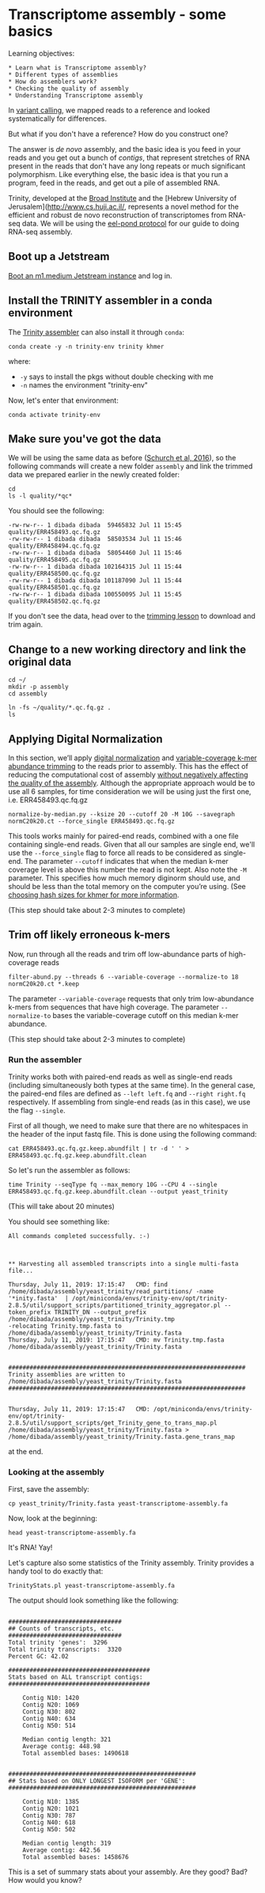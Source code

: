 # Transcriptome assembly - some basics

Learning objectives:

	* Learn what is Transcriptome assembly?
	* Different types of assemblies
	* How do assemblers work?
	* Checking the quality of assembly
	* Understanding Transcriptome assembly
	
In [variant calling](http://angus.readthedocs.io/en/2019/mapping-variant-calling.html), we mapped reads to a reference and looked systematically for differences.

But what if you don't have a reference? How do you construct one?

The answer is *de novo* assembly, and the basic idea is you feed in your reads and you get out a bunch of *contigs*, that represent stretches of RNA present in the reads that don't have any long repeats or much significant polymorphism.  Like everything else, the basic idea is that you run a program, feed in the reads, and get out a pile of assembled RNA.

Trinity, developed at the [Broad Institute](http://www.broadinstitute.org/) and the [Hebrew University of Jerusalem](http://www.cs.huji.ac.il/, represents a novel method for the efficient and robust de novo reconstruction of transcriptomes from RNA-seq data. We will be using the [eel-pond protocol](https://eel-pond.readthedocs.io/en/latest) for our guide to doing RNA-seq assembly.

## Boot up a Jetstream

[Boot an m1.medium Jetstream instance](jetstream/boot.md) and log in.

## Install the TRINITY assembler in a conda environment

The [Trinity assembler](https://www.ncbi.nlm.nih.gov/pubmed/21572440) can also install it through `conda`:

```
conda create -y -n trinity-env trinity khmer
```
where: 
   - `-y` says to install the pkgs without double checking with me
   - `-n` names the environment "trinity-env"

Now, let's enter that environment:

```
conda activate trinity-env
```

## Make sure you've got the data

We will be using the same data as before ([Schurch et al, 2016](https://www.ncbi.nlm.nih.gov/pmc/articles/PMC4878611/)), so the following commands will create a new folder `assembly` and link the trimmed data we prepared earlier in the newly created folder:

```
cd
ls -l quality/*qc*
```

You should see the following:

```
-rw-rw-r-- 1 dibada dibada  59465832 Jul 11 15:45 quality/ERR458493.qc.fq.gz
-rw-rw-r-- 1 dibada dibada  58503534 Jul 11 15:46 quality/ERR458494.qc.fq.gz
-rw-rw-r-- 1 dibada dibada  58054460 Jul 11 15:46 quality/ERR458495.qc.fq.gz
-rw-rw-r-- 1 dibada dibada 102164315 Jul 11 15:44 quality/ERR458500.qc.fq.gz
-rw-rw-r-- 1 dibada dibada 101187090 Jul 11 15:44 quality/ERR458501.qc.fq.gz
-rw-rw-r-- 1 dibada dibada 100550095 Jul 11 15:45 quality/ERR458502.qc.fq.gz
```

If you don't see the data, head over to the [trimming lesson](https://angus.readthedocs.io/en/2019/quality-and-trimming.html#data-source) to download and trim again.


## Change to a new working directory and link the original data

```
cd ~/
mkdir -p assembly
cd assembly

ln -fs ~/quality/*.qc.fq.gz .
ls
```

## Applying Digital Normalization

In this section, we’ll apply [digital normalization](http://arxiv.org/abs/1203.4802) and [variable-coverage k-mer abundance trimming](https://peerj.com/preprints/890/) to the reads prior to assembly. This has the effect of reducing the computational cost of assembly [without negatively affecting the quality of the assembly](https://peerj.com/preprints/505/). Although the appropriate approach would be to use all 6 samples, for time consideration we will be using just the first one, i.e. ERR458493.qc.fq.gz

```
normalize-by-median.py --ksize 20 --cutoff 20 -M 10G --savegraph normC20k20.ct --force_single ERR458493.qc.fq.gz
```

This tools works mainly for paired-end reads, combined with a one file containing single-end reads. Given that all our samples are single end, we'll use the `--force_single` flag to force all reads to be considered as single-end. The parameter `--cutoff` indicates that when the median k-mer coverage level is above this number the read is not kept. Also note the `-M` parameter. This specifies how much memory diginorm should use, and should be less than the total memory on the computer you’re using. (See [choosing hash sizes for khmer for more information](http://khmer.readthedocs.io/en/v2.1.1/user/choosing-table-sizes.html).

(This step should take about 2-3 minutes to complete)


## Trim off likely erroneous k-mers

Now, run through all the reads and trim off low-abundance parts of high-coverage reads

```
filter-abund.py --threads 6 --variable-coverage --normalize-to 18 normC20k20.ct *.keep
```

The parameter `--variable-coverage` requests that only trim low-abundance k-mers from sequences that have high coverage. The parameter `--normalize-to` bases the variable-coverage cutoff on this median k-mer abundance.

(This step should take about 2-3 minutes to complete)

### Run the assembler


Trinity works both with paired-end reads as well as single-end reads (including simultaneously both types at the same time). In the general case, the paired-end files are defined as `--left left.fq` and `--right right.fq` respectively. If assembling from single-end reads (as in this case), we use the flag `--single`. 

First of all though, we need to make sure that there are no whitespaces in the header of the input fastq file. This is done using the following command:

```
cat ERR458493.qc.fq.gz.keep.abundfilt | tr -d ' ' > ERR458493.qc.fq.gz.keep.abundfilt.clean
```

So let's run the assembler as follows:

```
time Trinity --seqType fq --max_memory 10G --CPU 4 --single ERR458493.qc.fq.gz.keep.abundfilt.clean --output yeast_trinity
```

(This will take about 20 minutes)

You should see something like:

```
All commands completed successfully. :-)



** Harvesting all assembled transcripts into a single multi-fasta file...

Thursday, July 11, 2019: 17:15:47	CMD: find /home/dibada/assembly/yeast_trinity/read_partitions/ -name '*inity.fasta'  | /opt/miniconda/envs/trinity-env/opt/trinity-2.8.5/util/support_scripts/partitioned_trinity_aggregator.pl --token_prefix TRINITY_DN --output_prefix /home/dibada/assembly/yeast_trinity/Trinity.tmp
-relocating Trinity.tmp.fasta to /home/dibada/assembly/yeast_trinity/Trinity.fasta
Thursday, July 11, 2019: 17:15:47	CMD: mv Trinity.tmp.fasta /home/dibada/assembly/yeast_trinity/Trinity.fasta


###################################################################
Trinity assemblies are written to /home/dibada/assembly/yeast_trinity/Trinity.fasta
###################################################################


Thursday, July 11, 2019: 17:15:47	CMD: /opt/miniconda/envs/trinity-env/opt/trinity-2.8.5/util/support_scripts/get_Trinity_gene_to_trans_map.pl /home/dibada/assembly/yeast_trinity/Trinity.fasta > /home/dibada/assembly/yeast_trinity/Trinity.fasta.gene_trans_map
```

at the end.



### Looking at the assembly

First, save the assembly:

```
cp yeast_trinity/Trinity.fasta yeast-transcriptome-assembly.fa
``` 
 
Now, look at the beginning:

```
head yeast-transcriptome-assembly.fa
```
    
It's RNA! Yay!

Let's capture also some statistics of the Trinity assembly. Trinity provides a handy tool to do exactly that:

```
TrinityStats.pl yeast-transcriptome-assembly.fa
```

The output should look something like the following:

```

################################
## Counts of transcripts, etc.
################################
Total trinity 'genes':	3296
Total trinity transcripts:	3320
Percent GC: 42.02

########################################
Stats based on ALL transcript contigs:
########################################

	Contig N10: 1420
	Contig N20: 1069
	Contig N30: 802
	Contig N40: 634
	Contig N50: 514

	Median contig length: 321
	Average contig: 448.98
	Total assembled bases: 1490618


#####################################################
## Stats based on ONLY LONGEST ISOFORM per 'GENE':
#####################################################

	Contig N10: 1385
	Contig N20: 1021
	Contig N30: 787
	Contig N40: 618
	Contig N50: 502

	Median contig length: 319
	Average contig: 442.56
	Total assembled bases: 1458676

```

This is a set of summary stats about your assembly. Are they good? Bad? How would you know?
